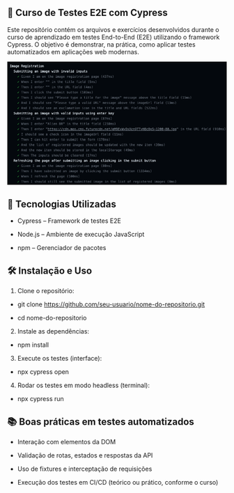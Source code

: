 ## 📘 Curso de Testes E2E com Cypress

Este repositório contém os arquivos e exercícios desenvolvidos durante o curso de aprendizado em testes End-to-End (E2E) utilizando o framework Cypress. O objetivo é demonstrar, na prática, como aplicar testes automatizados em aplicações web modernas.

![tests results](./README/tests.png)

## 🚀 Tecnologias Utilizadas
- Cypress – Framework de testes E2E

- Node.js – Ambiente de execução JavaScript

- npm – Gerenciador de pacotes

## 🛠️ Instalação e Uso
1. Clone o repositório:
- git clone https://github.com/seu-usuario/nome-do-repositorio.git

- cd nome-do-repositorio

2. Instale as dependências:
- npm install

3. Execute os testes (interface):
- npx cypress open

4. Rodar os testes em modo headless (terminal):
- npx cypress run

## 📚 Boas práticas em testes automatizados

- Interação com elementos da DOM

- Validação de rotas, estados e respostas da API

- Uso de fixtures e interceptação de requisições

- Execução dos testes em CI/CD (teórico ou prático, conforme o curso)
